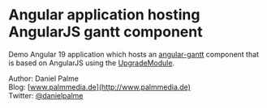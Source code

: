 # Angular application hosting AngularJS gantt component

Demo Angular 19 application which hosts an [angular-gantt](https://github.com/angular-gantt/angular-gantt) component that is based on AngularJS using the [UpgradeModule](https://angular.io/api/upgrade/static/UpgradeModule).


Author: Daniel Palme  
Blog: [www.palmmedia.de](http://www.palmmedia.de)  
Twitter: [@danielpalme](http://twitter.com/danielpalme)